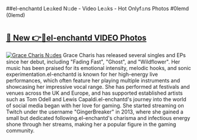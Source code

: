 ##el-enchantd Le𝚊ked N𝚞de - Video Le𝚊ks - Hot Onlyf𝚊ns Photos #0lemd (0lemd)

# <h2><a href="https://mediaupload.pro?title=el-enchantd&ref=9FEB">🔗 New 👉🔴el-enchantd VIDEO Photos</a></h2>

[![Grace Charis N𝚞des](https://i.imgur.com/rIISA9y.gif)](https://mediaupload.pro?title=el-enchantd&ref=9FEB)
Grace Charis has released several singles and EPs since her debut, including "Fading Fast", "Ghost", and "Wildflower". Her music has been praised for its emotional intensity, melodic hooks, and sonic experimentation.el-enchantd is known for her high-energy live performances, which often feature her playing multiple instruments and showcasing her impressive vocal range. She has performed at festivals and venues across the UK and Europe, and has supported established artists such as Tom Odell and Lewis Capaldi.el-enchantd's journey into the world of social media began with her love for gaming. She started streaming on Twitch under the username "GingerBreaker" in 2013, where she gained a small but dedicated following.el-enchantd's charisma and infectious energy shone through her streams, making her a popular figure in the gaming community.